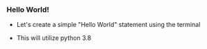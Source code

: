 ### Hello World!

* Let's create a simple "Hello World" statement using the terminal

* This will utilize python 3.8
